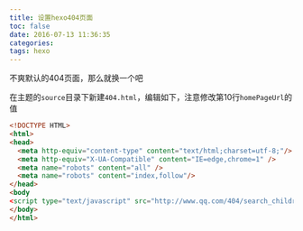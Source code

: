 ```yaml
---
title: 设置hexo404页面
toc: false
date: 2016-07-13 11:36:35
categories:
tags: hexo
---
```


不爽默认的404页面，那么就换一个吧

在主题的`source`目录下新建`404.html`，编辑如下，注意修改第10行`homePageUrl`的值


<!--more-->


``` html /hexo/themes/landscape-plus/source/404.html
<!DOCTYPE HTML>
<html>
<head>
  <meta http-equiv="content-type" content="text/html;charset=utf-8;"/>
  <meta http-equiv="X-UA-Compatible" content="IE=edge,chrome=1" />
  <meta name="robots" content="all" />
  <meta name="robots" content="index,follow"/>
</head>
<body
<script type="text/javascript" src="http://www.qq.com/404/search_children.js" charset="utf-8" homePageUrl="http:/16bh.github.io" homePageName="回到我的主页"></script>
</body>
</html>
```
